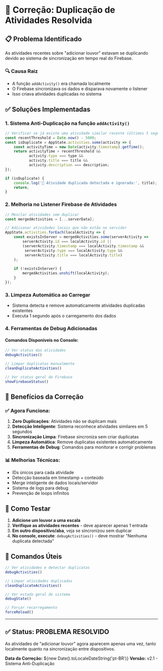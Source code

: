 # 🔧 Correção: Duplicação de Atividades Resolvida

## 📋 Problema Identificado
As atividades recentes sobre "adicionar louvor" estavam se duplicando devido ao sistema de sincronização em tempo real do Firebase.

### 🔍 Causa Raiz
- A função `addActivity()` era chamada localmente
- O Firebase sincronizava os dados e disparava novamente o listener
- Isso criava atividades duplicadas no sistema

## ✅ Soluções Implementadas

### 1. **Sistema Anti-Duplicação na função `addActivity()`**
```javascript
// Verificar se já existe uma atividade similar recente (últimos 5 segundos)
const recentThreshold = Date.now() - 5000;
const isDuplicate = AppState.activities.some(activity => {
    const activityTime = new Date(activity.timestamp).getTime();
    return activityTime > recentThreshold && 
           activity.type === type && 
           activity.title === title && 
           activity.description === description;
});

if (isDuplicate) {
    console.log('🚫 Atividade duplicada detectada e ignorada:', title);
    return;
}
```

### 2. **Melhoria no Listener Firebase de Atividades**
```javascript
// Mesclar atividades sem duplicar
const mergedActivities = [...serverData];

// Adicionar atividades locais que não estão no servidor
AppState.activities.forEach(localActivity => {
    const existsInServer = mergedActivities.some(serverActivity => 
        serverActivity.id === localActivity.id ||
        (serverActivity.timestamp === localActivity.timestamp &&
         serverActivity.type === localActivity.type &&
         serverActivity.title === localActivity.title)
    );
    
    if (!existsInServer) {
        mergedActivities.unshift(localActivity);
    }
});
```

### 3. **Limpeza Automática ao Carregar**
- Sistema detecta e remove automaticamente atividades duplicadas existentes
- Executa 1 segundo após o carregamento dos dados

### 4. **Ferramentas de Debug Adicionadas**

#### Comandos Disponíveis no Console:
```javascript
// Ver status das atividades
debugActivities()

// Limpar duplicatas manualmente
cleanDuplicateActivities()

// Ver status geral do Firebase
showFirebaseStatus()
```

## 🚀 Benefícios da Correção

### ✅ **Agora Funciona:**
1. **Zero Duplicações**: Atividades não se duplicam mais
2. **Detecção Inteligente**: Sistema reconhece atividades similares em 5 segundos
3. **Sincronização Limpa**: Firebase sincroniza sem criar duplicatas
4. **Limpeza Automática**: Remove duplicatas existentes automaticamente
5. **Ferramentas de Debug**: Comandos para monitorar e corrigir problemas

### 📊 **Melhorias Técnicas:**
- IDs únicos para cada atividade
- Detecção baseada em timestamp + conteúdo
- Merge inteligente de dados locais/servidor
- Sistema de logs para debug
- Prevenção de loops infinitos

## 🧪 Como Testar

1. **Adicione um louvor a uma escala**
2. **Verifique as atividades recentes** - deve aparecer apenas 1 entrada
3. **Em outro dispositivo/aba**, veja se sincronizou sem duplicar
4. **No console, execute**: `debugActivities()` - deve mostrar "Nenhuma duplicata detectada"

## 🔧 Comandos Úteis

```javascript
// Ver atividades e detectar duplicatas
debugActivities()

// Limpar atividades duplicadas
cleanDuplicateActivities()

// Ver estado geral do sistema
debugState()

// Forçar recarregamento
forceReload()
```

---

## ✅ Status: **PROBLEMA RESOLVIDO** 

As atividades de "adicionar louvor" agora aparecem apenas uma vez, tanto localmente quanto na sincronização entre dispositivos.

**Data da Correção:** ${new Date().toLocaleDateString('pt-BR')}
**Versão:** v2.1 - Sistema Anti-Duplicação 